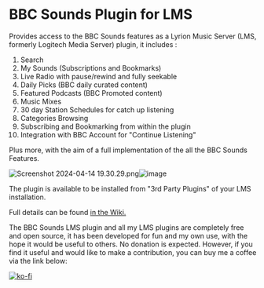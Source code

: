 # BBC Sounds Plugin for LMS

Provides access to the BBC Sounds features as a Lyrion Music Server (LMS, formerly Logitech Media Server) plugin, it includes :

1. Search
2. My Sounds (Subscriptions and Bookmarks)
3. Live Radio with pause/rewind and fully seekable
4. Daily Picks (BBC daily curated content) 
5. Featured Podcasts (BBC Promoted content)
6. Music Mixes
7. 30 day Station Schedules for catch up listening
8. Categories Browsing
9. Subscribing and Bookmarking from within the plugin
10. Integration with BBC Account for "Continue Listening"    

Plus more, with the aim of a full implementation of the all the BBC Sounds Features.

<img src="blob:chrome-untrusted://media-app/91f6a0c9-023d-4d67-9e96-6fca7feb0a94" alt="Screenshot 2024-04-14 19.30.29.png"/>![image](https://github.com/expectingtofly/LMS_BBC_Sounds_Plugin/assets/73394021/b25bb19b-a5e5-4da3-b413-34c7a00ffd7b)


The plugin is available to be installed from "3rd Party Plugins" of your LMS installation.

Full details can be found <a href="https://github.com/expectingtofly/LMS_BBC_Sounds_Plugin/wiki">in the Wiki.</a> 


The BBC Sounds LMS plugin and all my LMS plugins are completely free and open source, it has been developed for fun and my own use, with the hope it would be useful to others.  No donation is expected.   However, if you find it useful and would like to make a contribution, you can buy me a coffee via the link below:

[![ko-fi](https://www.ko-fi.com/img/githubbutton_sm.svg)](https://ko-fi.com/X8X02V4LF)

